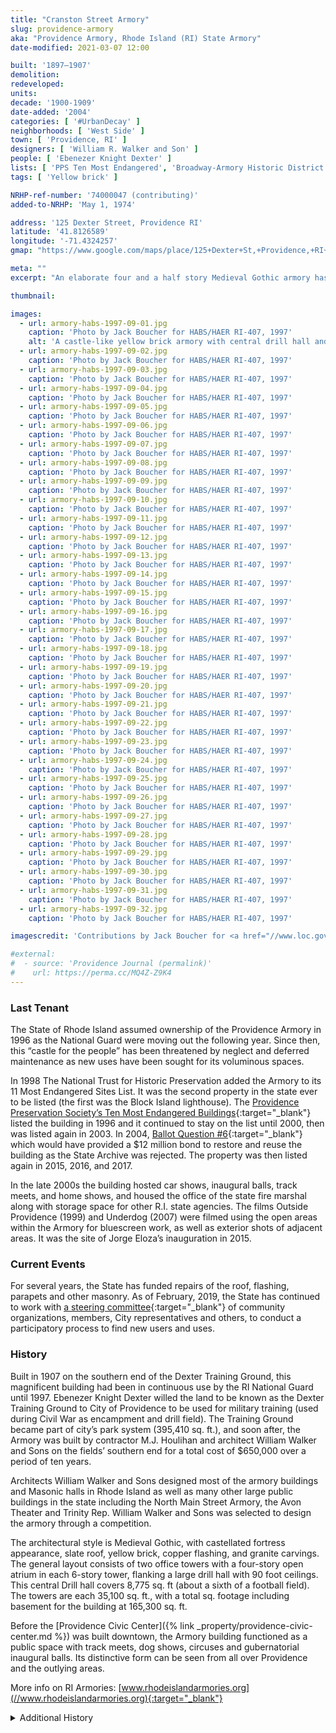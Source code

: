 ```yaml
---
title: "Cranston Street Armory"
slug: providence-armory
aka: "Providence Armory, Rhode Island (RI) State Armory"
date-modified: 2021-03-07 12:00

built: '1897–1907'
demolition: 
redeveloped: 
units:
decade: '1900-1909'
date-added: '2004'
categories: [ '#UrbanDecay' ]
neighborhoods: [ 'West Side' ]
town: [ 'Providence, RI' ]
designers: [ 'William R. Walker and Son' ]
people: [ 'Ebenezer Knight Dexter' ]
lists: [ 'PPS Ten Most Endangered', 'Broadway-Armory Historic District', 'National Register of Historic Places', 'HABS/HAER' ]
tags: [ 'Yellow brick' ]

NRHP-ref-number: '74000047 (contributing)'
added-to-NRHP: 'May 1, 1974'

address: '125 Dexter Street, Providence RI'
latitude: '41.8126589'
longitude: '-71.4324257'
gmap: "https://www.google.com/maps/place/125+Dexter+St,+Providence,+RI+02909/@41.8126589,-71.4324257,17z/data=!3m1!4b1!4m5!3m4!1s0x89e44582a93eb45b:0xedf1ec5e05237ede!8m2!3d41.8126589!4d-71.430237"

meta: ""
excerpt: "An elaborate four and a half story Medieval Gothic armory has been plagued by underutilization for the past 20 years"

thumbnail: 

images:
  - url: armory-habs-1997-09-01.jpg
    caption: 'Photo by Jack Boucher for HABS/HAER RI-407, 1997'
    alt: 'A castle-like yellow brick armory with central drill hall and two flanking four and a half story head houses featuring central six-story towers. Embellishments include granite, carved sandstone, rounded parapets with fortress-like copper clad crenellations along its rooflines.'
  - url: armory-habs-1997-09-02.jpg
    caption: 'Photo by Jack Boucher for HABS/HAER RI-407, 1997'
  - url: armory-habs-1997-09-03.jpg
    caption: 'Photo by Jack Boucher for HABS/HAER RI-407, 1997'
  - url: armory-habs-1997-09-04.jpg
    caption: 'Photo by Jack Boucher for HABS/HAER RI-407, 1997'
  - url: armory-habs-1997-09-05.jpg
    caption: 'Photo by Jack Boucher for HABS/HAER RI-407, 1997'
  - url: armory-habs-1997-09-06.jpg
    caption: 'Photo by Jack Boucher for HABS/HAER RI-407, 1997'
  - url: armory-habs-1997-09-07.jpg
    caption: 'Photo by Jack Boucher for HABS/HAER RI-407, 1997'
  - url: armory-habs-1997-09-08.jpg
    caption: 'Photo by Jack Boucher for HABS/HAER RI-407, 1997'
  - url: armory-habs-1997-09-09.jpg
    caption: 'Photo by Jack Boucher for HABS/HAER RI-407, 1997'
  - url: armory-habs-1997-09-10.jpg
    caption: 'Photo by Jack Boucher for HABS/HAER RI-407, 1997'
  - url: armory-habs-1997-09-11.jpg
    caption: 'Photo by Jack Boucher for HABS/HAER RI-407, 1997'
  - url: armory-habs-1997-09-12.jpg
    caption: 'Photo by Jack Boucher for HABS/HAER RI-407, 1997'
  - url: armory-habs-1997-09-13.jpg
    caption: 'Photo by Jack Boucher for HABS/HAER RI-407, 1997'
  - url: armory-habs-1997-09-14.jpg
    caption: 'Photo by Jack Boucher for HABS/HAER RI-407, 1997'
  - url: armory-habs-1997-09-15.jpg
    caption: 'Photo by Jack Boucher for HABS/HAER RI-407, 1997'
  - url: armory-habs-1997-09-16.jpg
    caption: 'Photo by Jack Boucher for HABS/HAER RI-407, 1997'
  - url: armory-habs-1997-09-17.jpg
    caption: 'Photo by Jack Boucher for HABS/HAER RI-407, 1997'
  - url: armory-habs-1997-09-18.jpg
    caption: 'Photo by Jack Boucher for HABS/HAER RI-407, 1997'
  - url: armory-habs-1997-09-19.jpg
    caption: 'Photo by Jack Boucher for HABS/HAER RI-407, 1997'
  - url: armory-habs-1997-09-20.jpg
    caption: 'Photo by Jack Boucher for HABS/HAER RI-407, 1997'
  - url: armory-habs-1997-09-21.jpg
    caption: 'Photo by Jack Boucher for HABS/HAER RI-407, 1997'
  - url: armory-habs-1997-09-22.jpg
    caption: 'Photo by Jack Boucher for HABS/HAER RI-407, 1997'
  - url: armory-habs-1997-09-23.jpg
    caption: 'Photo by Jack Boucher for HABS/HAER RI-407, 1997'
  - url: armory-habs-1997-09-24.jpg
    caption: 'Photo by Jack Boucher for HABS/HAER RI-407, 1997'
  - url: armory-habs-1997-09-25.jpg
    caption: 'Photo by Jack Boucher for HABS/HAER RI-407, 1997'
  - url: armory-habs-1997-09-26.jpg
    caption: 'Photo by Jack Boucher for HABS/HAER RI-407, 1997'
  - url: armory-habs-1997-09-27.jpg
    caption: 'Photo by Jack Boucher for HABS/HAER RI-407, 1997'
  - url: armory-habs-1997-09-28.jpg
    caption: 'Photo by Jack Boucher for HABS/HAER RI-407, 1997'
  - url: armory-habs-1997-09-29.jpg
    caption: 'Photo by Jack Boucher for HABS/HAER RI-407, 1997'
  - url: armory-habs-1997-09-30.jpg
    caption: 'Photo by Jack Boucher for HABS/HAER RI-407, 1997'
  - url: armory-habs-1997-09-31.jpg
    caption: 'Photo by Jack Boucher for HABS/HAER RI-407, 1997'
  - url: armory-habs-1997-09-32.jpg
    caption: 'Photo by Jack Boucher for HABS/HAER RI-407, 1997'

imagescredit: 'Contributions by Jack Boucher for <a href="//www.loc.gov/pictures/collection/hh/item/ri0452/" target="_blank">HABS/HAER RI-407</a>'

#external:
#  - source: 'Providence Journal (permalink)'
#    url: https://perma.cc/MQ4Z-Z9K4
---
```


### Last Tenant

The State of Rhode Island assumed ownership of the Providence Armory in 1996 as the National Guard were moving out the following year. Since then, this “castle for the people” has been threatened by neglect and deferred maintenance as new uses have been sought for its voluminous spaces. 

In 1998 The National Trust for Historic Preservation added the Armory to its 11 Most Endangered Sites List. It was the second property in the state ever to be listed (the first was the Block Island lighthouse). The [Providence Preservation Society’s Ten Most Endangered Buildings](//guide.ppsri.org/property/dexter-training-ground-cranston-street-armory){:target="_blank"}
listed the building in 1996 and it continued to stay on the list until 2000, then was listed again in 2003. In 2004, [Ballot Question #6](//ballotpedia.org/Rhode_Island_Question_6,_Cranston_Street_Armory_Bonds_(2004)){:target="_blank"} which would have provided a $12 million bond to restore and reuse the building as the State Archive was rejected. The property was then listed again in 2015, 2016, and 2017. 

In the late 2000s the building hosted car shows, inaugural balls, track meets, and home shows, and housed the office of the state fire marshal along with storage space for other R.I. state agencies. The films Outside Providence (1999) and Underdog (2007) were filmed using the open areas within the Armory for bluescreen work, as well as exterior shots of adjacent areas. It was the site of Jorge Eloza’s inauguration in 2015. 


### Current Events

For several years, the State has funded repairs of the roof, flashing, parapets and other masonry. As of February, 2019, the State has continued to work with [a steering committee](//dcamm.ri.gov/initiatives/cranston-street-armory.php){:target="_blank"} of community organizations, members, City representatives and others, to conduct a participatory process to find new users and uses. 


### History

Built in 1907 on the southern end of the Dexter Training Ground, this magnificent building had been in continuous use by the RI National Guard until 1997. Ebenezer Knight Dexter willed the land to be known as the Dexter Training Ground to City of Providence to be used for military training (used during Civil War as encampment and drill field). The Training Ground became part of city’s park system (395,410 sq. ft.), and soon after, the Armory was built by contractor M.J. Houlihan and architect William Walker and Sons on the fields’ southern end for a total cost of $650,000 over a period of ten years.

Architects William Walker and Sons designed most of the armory buildings and Masonic halls in Rhode Island as well as many other large public buildings in the state including the North Main Street Armory, the Avon Theater and Trinity Rep. William Walker and Sons was selected to design the armory through a competition. 

The architectural style is Medieval Gothic, with castellated fortress appearance, slate roof, yellow brick, copper flashing, and granite carvings. The general layout consists of two office towers with a four-story open atrium in each 6-story tower, flanking a large drill hall with 90 foot ceilings. This central Drill hall covers 8,775 sq. ft (about a sixth of a football field). The towers are each 35,100 sq. ft., with a total sq. footage including basement for the building at 165,300 sq. ft.

Before the [Providence Civic Center]({% link _property/providence-civic-center.md %}) was built downtown, the Armory building functioned as a public space with track meets, dog shows, circuses and gubernatorial inaugural balls. Its distinctive form can be seen from all over Providence and the outlying areas.

More info on RI Armories: [www.rhodeislandarmories.org](//www.rhodeislandarmories.org){:target="_blank"}

<details markdown="1" class="rhythm">
  <summary>Additional History</summary>

_From the nomination form for the Broadway-Armory Historic District, 1976_

375 Cranston Street, **Cranston Street Armory** (1907): William R. Walker, architect. 4 to 6-story; granite and yellow brick; monumental, fortress-like typical armory; incorporating a central drill hall with hip and monitor roof, flanked by 4 1/2-story end blocks, each with a 6-story tower above the twin deeply recessed and arched Dexter and Parade Street entrances. Fine detail includes: elaborate corbeled, machicolated cornices, bartizans, grouped windows, battered walls, copper trim on balconies, parapet, and battlements, and rusticated 1st stories on the end blocks. (C) An earlier armory on Parade Street since the first half of the 19th C. (gone) played a part in the Dorr Rebellion of 1842.

</details>
